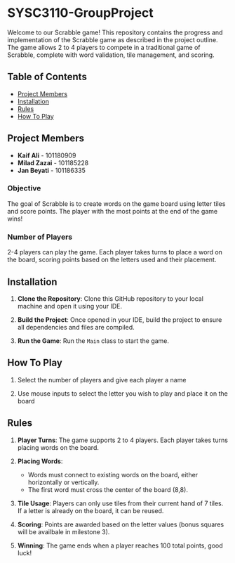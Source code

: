 # SYSC3110-GroupProject

Welcome to our Scrabble game! This repository contains the progress and implementation of the Scrabble game as described in the project outline. The game allows 2 to 4 players to compete in a traditional game of Scrabble, complete with word validation, tile management, and scoring.

## Table of Contents
- [Project Members](#project-members)
- [Installation](#installation)
- [Rules](#rules)
- [How To Play](#how-to-play)

## Project Members
- **Kaif Ali** - 101180909
- **Milad Zazai** - 101185228
- **Jan Beyati** - 101186335

### Objective
The goal of Scrabble is to create words on the game board using letter tiles and score points. The player with the most points at the end of the game wins!

### Number of Players
2-4 players can play the game. Each player takes turns to place a word on the board, scoring points based on the letters used and their placement.

## Installation

1. **Clone the Repository**: 
   Clone this GitHub repository to your local machine and open it using your IDE.

2. **Build the Project**: 
   Once opened in your IDE, build the project to ensure all dependencies and files are compiled.

3. **Run the Game**: 
   Run the `Main` class to start the game.

## How To Play

1. Select the number of players and give each player a name
   
2. Use mouse inputs to select the letter you wish to play and place it on the board

## Rules

1. **Player Turns**: 
   The game supports 2 to 4 players. Each player takes turns placing words on the board.

2. **Placing Words**:
   - Words must connect to existing words on the board, either horizontally or vertically.
   - The first word must cross the center of the board (8,8).

3. **Tile Usage**: 
   Players can only use tiles from their current hand of 7 tiles. If a letter is already on the board, it can be reused.

4. **Scoring**: 
   Points are awarded based on the letter values (bonus squares will be availbale in milestone 3).

5. **Winning**: 
   The game ends when a player reaches 100 total points, good luck!
